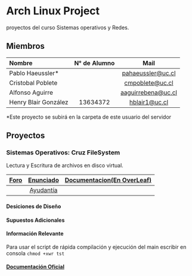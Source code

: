 # Arch Linux Project

 proyectos del curso Sistemas operativos y Redes.

## Miembros

| Nombre | N° de Alumno | Mail |
| :----- | :----------: | :--: |
| Pablo Haeussler* | | pahaeussler@uc.cl |
| Cristobal Poblete | | cmpoblete@uc.cl |
| Alfonso Aguirre | | aaguirrebena@uc.cl |
| Henry Blair González | 13634372 | hblair1@uc.cl |

*Este proyecto se subirá en la carpeta de este usuario del servidor

## Proyectos

### Sistemas Operativos: Cruz FileSystem

Lectura y Escritura de archivos en disco virtual.

| [Foro](https://github.com/IIC2333/foro-2019-2/issues?q=is%3Aissue+is%3Aopen+label%3AP1) | [Enunciado](https://github.com/pahaeussler/Arch-Linux/blob/alternative-main/crfs/dcs/Enunciado.pdf) | [Documentacion(En OverLeaf)](https://www.overleaf.com/1931382199kdckjfyqtqrt) |
| :--: | :--: | :--: |
|| [Ayudantía](https://github.com/pahaeussler/Arch-Linux/blob/alternative-main/crfs/dcs/AyudantiaP1.pdf) ||

#### Desiciones de Diseño

#### Supuestos Adicionales

#### Información Relevante

Para usar el script de rápida compilación y ejecución del main escribir en consola `chmod +xwr tst`

#### [Documentación Oficial](https://github.com/pahaeussler/Arch-Linux/blob/alternative-main/crfs/dcs/ArchLinux_crfs_man.pdf)
